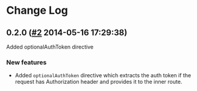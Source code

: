 # Change Log

## 0.2.0 ([#2](https://git.mobcastdev.com/Platform/common-spray-auth/pull/2) 2014-05-16 17:29:38)

Added optionalAuthToken directive

### New features

- Added ```optionalAuthToken``` directive which extracts the auth token if the request has Authorization header and provides it to the inner route.

